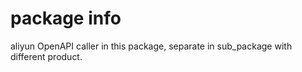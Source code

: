 # package info

aliyun OpenAPI caller in this package, separate in sub_package with different product.
